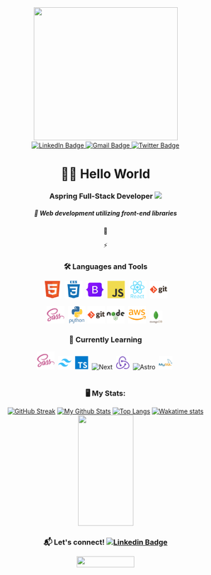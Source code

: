 <div id="header" align="center">
  <img src="https://media.giphy.com/media/CuuSHzuc0O166MRfjt/giphy.gif" width="325" height="300 "/>
  <div id="badges">


  <a href="https://www.linkedin.com/in/jaycelab">
   <img src="https://img.shields.io/badge/LinkedIn-blue?style=for-the-badge&logo=linkedin&logoColor=white" alt="LinkedIn Badge"/>
  </a>
  <a href="mailto:jayxalvarado@gmail.com">
    <img src="https://img.shields.io/badge/Gmail-D14836?style=for-the-badge&logo=gmail&logoColor=white" alt="Gmail Badge"/>
  </a>
  <a href="https://www.twitter.com/jaycelab">
    <img src="https://img.shields.io/badge/Twitter-blue?style=for-the-badge&logo=twitter&logoColor=white" alt="Twitter Badge"/>
  </a>
</div>


# :man_technologist: Hello World
### Aspring Full-Stack Developer <img src="https://media.giphy.com/media/WUlplcMpOCEmTGBtBW/giphy.gif" width="30">

##### :telescope: Web development utilizing front-end libraries

:seedling: 
  
:zap: 
<br>

### :hammer_and_wrench: Languages and Tools

<div>

  <img src="https://github.com/devicons/devicon/blob/master/icons/html5/html5-original.svg" title="HTML5" alt="HTML" width="40" height="40"/>&nbsp;
  <img src="https://github.com/devicons/devicon/blob/master/icons/css3/css3-plain-wordmark.svg"  title="CSS3" alt="CSS" width="40" height="40"/>&nbsp;
  <img src="https://github.com/devicons/devicon/blob/master/icons/bootstrap/bootstrap-original.svg"  title="Bootstrap" alt="Bootstrap" width="40" height="40"/>&nbsp;
  <img src="https://github.com/devicons/devicon/blob/master/icons/javascript/javascript-original.svg" title="JavaScript" alt="JavaScript" width="40" height="40"/>&nbsp;
  <img src="https://github.com/devicons/devicon/blob/master/icons/react/react-original-wordmark.svg" title="React" alt="React" width="40" height="40"/>&nbsp;
  <img src="https://github.com/devicons/devicon/blob/master/icons/git/git-original-wordmark.svg" title="Git" alt="Git" width="40" height="40"/>

  <img src="https://github.com/devicons/devicon/blob/master/icons/sass/sass-original.svg" title="Sass" alt="Sass" width="40" height="40"/>&nbsp;
  <img src="https://github.com/devicons/devicon/blob/master/icons/python/python-original-wordmark.svg" title="Python" alt="Python" width="40" height="40"/>
  <img src="https://github.com/devicons/devicon/blob/master/icons/git/git-original-wordmark.svg" title="Git" alt="Git" width="40" height="40"/>
  <img src="https://github.com/devicons/devicon/blob/master/icons/nodejs/nodejs-original-wordmark.svg" title="NodeJS" alt="NodeJS" width="40" height="40"/>&nbsp;
  <img src="https://github.com/devicons/devicon/blob/master/icons/amazonwebservices/amazonwebservices-plain-wordmark.svg" title="AWS" alt="AWS" width="40" height="40"/>&nbsp;
  <img src="https://github.com/devicons/devicon/blob/master/icons/mongodb/mongodb-original-wordmark.svg" title="mongoDB" alt="mongodb" width="30" height="30"/>&nbsp;
</div>

### 📆 Currently Learning 
<div>
  <img src="https://github.com/devicons/devicon/blob/master/icons/sass/sass-original.svg" title="Sass" alt="Sass" width="40" height="40"/>&nbsp;
  <img src="https://github.com/devicons/devicon/blob/master/icons/tailwindcss/tailwindcss-original.svg" title="TailwindCSS" alt="TailwindCSS" width="30" height="30"/>&nbsp;
  <img src="https://github.com/devicons/devicon/blob/master/icons/typescript/typescript-original.svg" title="Typescript UI" alt="Typescript UI" width="30" height="30"/>&nbsp;
  <img src="https://img.icons8.com/nolan/64/nextjs.png" title="Next" alt="Next" width="30" height="30"/>&nbsp;
  <img src="https://github.com/devicons/devicon/blob/master/icons/redux/redux-original.svg" title="Redux" alt="Redux" width="30" height="30"/>&nbsp;
  <img src="https://img.icons8.com/nolan/64/astro-js.png" title="Astro" alt="Astro" width="30" height="30"/>&nbsp;
  <img src="https://github.com/devicons/devicon/blob/master/icons/mysql/mysql-original-wordmark.svg" title="MySQL"  alt="MySQL" width="30" height="30"/>&nbsp;

</div>

<div>
<br>

### 🖥️ My Stats:

  [![GitHub Streak](http://github-readme-streak-stats.herokuapp.com?user=jaycelab&theme=dark&background=000000&hide_border=true)](https://github.com/Jaycelab/Path)
  [![My Github Stats](https://github-readme-stats.vercel.app/api?username=jaycelab&show_icons=true&theme=dark&background=000000&hide_border=true)](https://github.com/Jaycelab/Path)
  [![Top Langs](https://github-readme-stats.vercel.app/api/top-langs/?username=jaycelab&layout=donut&theme=dark&background=000000&hide_border=true)](https://github.com/Jaycelab/Path)
  [![Wakatime stats](https://github-readme-stats.vercel.app/api/wakatime?username=jaycelab&layout=compact&theme=dark&background=000000&hide_border=true)](https://wakatime.com/@jaycelab)
  <a href="https://typingstats.com/profile/jaycelab&ref=badge" target="_top">
    <img src="https://data.typeracer.com/misc/badge?user=jaycelab" border="0" width="125" height="250"/>
  </a>  
</div>  
<!--### :writing_hand: Blog Posts : TD: updated feed api-->
<!-- BLOG-POST-LIST:START -->
<!-- BLOG-POST-LIST:END -->


### 📬 Let's connect! [![Linkedin Badge](https://img.shields.io/badge/-Jaycelab-blue?style=round&logo=Linkedin&logoColor=white)](mailto:jayxalvarado@gmail.com)
<img src="https://komarev.com/ghpvc/?username=Jaycelab&style=flat-square&color=blue" alt="" width="130" height="25"/>
</div>
